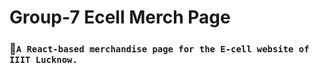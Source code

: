 # **Group-7 Ecell Merch Page**
### 🛒`A React-based merchandise page for the E-cell website of IIIT Lucknow.`
